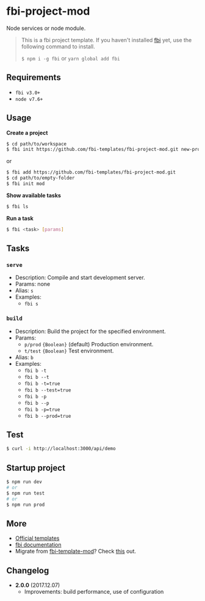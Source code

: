 # fbi-project-mod
Node services or node module.

> This is a fbi project template. If you haven't installed [fbi](https://github.com/AlloyTeam/fbi) yet, use the following command to install.
>
> `$ npm i -g fbi` or `yarn global add fbi`
## Requirements
- `fbi v3.0+`
- `node v7.6+`

## Usage

**Create a project**

```bash
$ cd path/to/workspace
$ fbi init https://github.com/fbi-templates/fbi-project-mod.git new-project  
```

or

```bash
$ fbi add https://github.com/fbi-templates/fbi-project-mod.git
$ cd path/to/empty-folder
$ fbi init mod
```

**Show available tasks**
```bash
$ fbi ls
```

**Run a task**
```bash
$ fbi <task> [params]
```

## Tasks

### `serve`
- Description: Compile and start development server.
- Params: none
- Alias: `s`
- Examples:
  - `fbi s`

### `build`
- Description: Build the project for the specified environment.
- Params:
  - `p/prod` `{Boolean}` (default) Production environment.
  - `t/test` `{Boolean}` Test environment.
- Alias: `b`
- Examples:
  - `fbi b -t`
  - `fbi b --t`
  - `fbi b -t=true`
  - `fbi b --test=true`
  - `fbi b -p`
  - `fbi b --p`
  - `fbi b -p=true`
  - `fbi b --prod=true`

## Test
```bash
$ curl -i http://localhost:3000/api/demo
```
## Startup project
```bash
$ npm run dev
# or
$ npm run test
# or
$ npm run prod
```
## More
- [Official templates](https://github.com/fbi-templates)
- [fbi documentation](https://neikvon.gitbooks.io/fbi/content/)
- Migrate from [fbi-template-mod](https://github.com/neikvon/fbi-template-mod)? Check [this](https://github.com/fbi-templates/fbi-task-migrate) out.

## Changelog

- **2.0.0** (2017.12.07)
  - Improvements: build performance, use of configuration